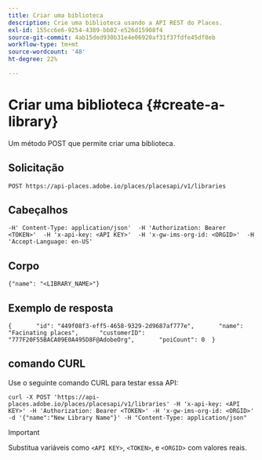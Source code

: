 ```yaml
---
title: Criar uma biblioteca
description: Crie uma biblioteca usando a API REST do Places.
exl-id: 155cc6e6-9254-4389-bb02-e526d15908f4
source-git-commit: 4ab15ded930b31e4e06920af31f37fdfe45df8eb
workflow-type: tm+mt
source-wordcount: '48'
ht-degree: 22%

---
```


# Criar uma biblioteca {#create-a-library}

Um método POST que permite criar uma biblioteca.

## Solicitação

```text
POST https://api-places.adobe.io/places/placesapi/v1/libraries
```

## Cabeçalhos

```text
-H' Content-Type: application/json'  -H 'Authorization: Bearer <TOKEN>'  -H 'x-api-key: <API KEY>'  -H 'x-gw-ims-org-id: <ORGID>'  -H 'Accept-Language: en-US'
```

## Corpo

```text
{"name": "<LIBRARY_NAME>"}
```

## Exemplo de resposta

```text
{       "id": "449f08f3-eff5-4658-9329-2d9687af777e",       "name": "Facinating places",      "customerID": "777F20F55BACA09E0A495D8F@AdobeOrg",       "poiCount": 0  }
```

## comando CURL

Use o seguinte comando CURL para testar essa API:

```text
curl -X POST 'https://api-places.adobe.io/places/placesapi/v1/libraries' -H 'x-api-key: <API KEY>' -H 'Authorization: Bearer <TOKEN>' -H 'x-gw-ims-org-id: <ORGID>' -d '{"name":"New Library Name"}' -H "Content-Type: application/json"
```

>[!IMPORTANT]
>
>Substitua variáveis como `<API KEY>`, `<TOKEN>`, e `<ORGID>` com valores reais.
